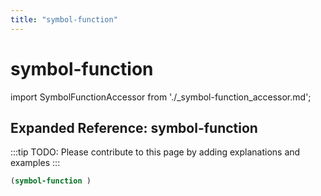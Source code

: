 ```yaml
---
title: "symbol-function"
---
```


# symbol-function

import SymbolFunctionAccessor from './_symbol-function_accessor.md';

<SymbolFunctionAccessor />

## Expanded Reference: symbol-function

:::tip
TODO: Please contribute to this page by adding explanations and examples
:::

```lisp
(symbol-function )
```
